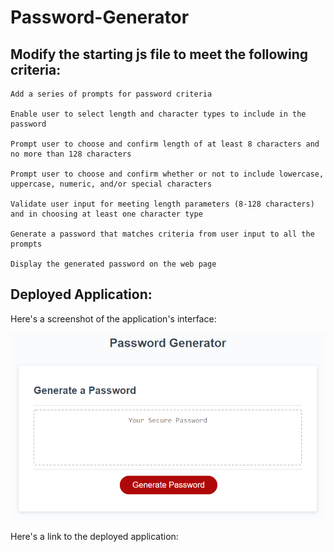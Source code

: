 # Password-Generator

## Modify the starting js file to meet the following criteria:

```
Add a series of prompts for password criteria

Enable user to select length and character types to include in the password

Prompt user to choose and confirm length of at least 8 characters and no more than 128 characters

Prompt user to choose and confirm whether or not to include lowercase, uppercase, numeric, and/or special characters

Validate user input for meeting length parameters (8-128 characters) and in choosing at least one character type

Generate a password that matches criteria from user input to all the prompts

Display the generated password on the web page

```
## Deployed Application:

Here's a screenshot of the application's interface:

![The Password Generator displays a button to "Generate Password".](./Assets/03-javascript-homework-demo.png)


Here's a link to the deployed application: